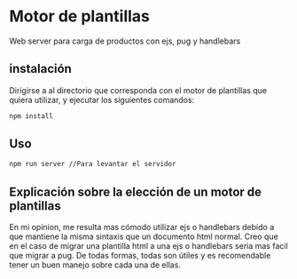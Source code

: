 # Motor de plantillas
Web server para carga de productos con ejs, pug y handlebars

## instalación
Dirigirse a al directorio que corresponda con el motor de plantillas que quiera utilizar, y ejecutar los siguientes comandos:

```bash
npm install
```

## Uso
```bash
npm run server //Para levantar el servidor
```

## Explicación sobre la elección de un motor de plantillas
En mi opinion, me resulta mas cómodo utilizar ejs o handlebars debido a que mantiene la misma sintaxis que un documento html normal. Creo que en el caso de migrar una plantilla html
a una ejs o handlebars seria mas facil que migrar a pug. De todas formas, todas son útiles y es recomendable tener un buen manejo sobre cada una de ellas.  
